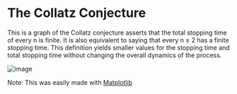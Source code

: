 # The Collatz Conjecture

This is a graph of the Collatz conjecture asserts that the total stopping time of every n is finite. It is also equivalent to saying that every n ≥ 2 has a finite stopping time. This definition yields smaller values for the stopping time and total stopping time without changing the overall dynamics of the process.

![image](https://user-images.githubusercontent.com/54741558/136545053-3f201b79-ff28-42d9-b2c0-c639fe3b6434.png)

Note: This was easily made with [Matplotlib](https://www.geeksforgeeks.org/graph-plotting-in-python-set-1/)
